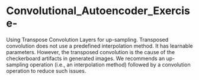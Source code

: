 # Convolutional_Autoencoder_Exercise-
Using Transpose Convolution Layers for up-sampling.
Transposed convolution does not use a predefined interpolation method. It has learnable parameters.
However, the transposed convolution is the cause of the checkerboard artifacts in generated images. 
We recommends an up-sampling operation (i.e., an interpolation method) followed by a convolution operation to reduce such issues.
